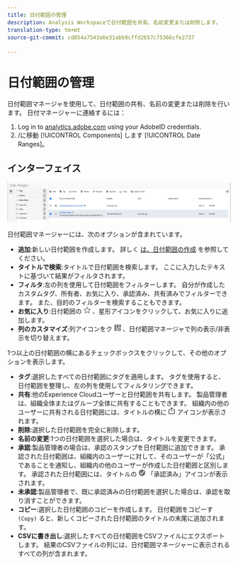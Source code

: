 ```yaml
---
title: 日付範囲の管理
description: Analysis Workspaceで日付範囲を共有、名前変更または削除します。
translation-type: tm+mt
source-git-commit: cd854a7543a6e31abb9cffd2657c75366cfe2737

---
```



# 日付範囲の管理

日付範囲マネージャを使用して、日付範囲の共有、名前の変更または削除を行います。 日付マネージャーに連絡するには：

1. Log in to [analytics.adobe.com](https://analytics.adobe.com) using your AdobeID credentials.
1. /に移動 [!UICONTROL Components] します [!UICONTROL Date Ranges]。

## インターフェイス

![UI](../assets/date-range-ui.png)

日付範囲マネージャーには、次のオプションが含まれています。

* **追加**:新しい日付範囲を作成します。 詳しく [は、日付範囲の作成](create.md) を参照してください。
* **タイトルで検索**:タイトルで日付範囲を検索します。 ここに入力したテキストに基づいて結果がフィルタされます。
* **フィルタ**:左の列を使用して日付範囲をフィルターします。 自分が作成したカスタムタグ、所有者、お気に入り、承認済み、共有済みでフィルターできます。 また、目的のフィルターを検索することもできます。
* **お気に入り**:日付範囲の ![横にある](../assets/star.png) 、星形アイコンをクリックして、お気に入りに追加します。
* **列のカスタマイズ**:列アイコンをク ![リックし](../assets/columns.png) 、日付範囲マネージャで列の表示/非表示を切り替えます。

1つ以上の日付範囲の横にあるチェックボックスをクリックして、その他のオプションを表示します。

* **タグ**:選択したすべての日付範囲にタグを適用します。 タグを使用すると、日付範囲を整理し、左の列を使用してフィルタリングできます。
* **共有**:他のExperience Cloudユーザーと日付範囲を共有します。 製品管理者は、組織全体またはグループ全体に共有することもできます。 組織内の他のユーザーに共有される日付範囲には、タイトルの横に ![共有](../assets/shared.png) アイコンが表示されます。
* **削除**:選択した日付範囲を完全に削除します。
* **名前の変更**:1つの日付範囲を選択した場合は、タイトルを変更できます。
* **承認**:製品管理者の場合は、承認のスタンプを日付範囲に追加できます。 承認された日付範囲は、組織内のユーザーに対して、そのユーザーが「公式」であることを通知し、組織内の他のユーザーが作成した日付範囲と区別します。 承認された日付範囲には、タイトルの ![横に](../assets/approved.png) 「承認済み」アイコンが表示されます。
* **未承認**:製品管理者で、既に承認済みの日付範囲を選択した場合は、承認を取り消すことができます。
* **コピー**:選択した日付範囲のコピーを作成します。 日付範囲をコピーす `(Copy)` ると、新しくコピーされた日付範囲のタイトルの末尾に追加されます。
* **CSVに書き出し**:選択したすべての日付範囲をCSVファイルにエクスポートします。 結果のCSVファイルの列には、日付範囲マネージャーに表示されるすべての列が含まれます。

